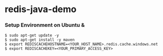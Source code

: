 # redis-java-demo

### Setup Environment on Ubuntu & 
```
$ sudo apt-get update -y
$ sudo apt-get install -y maven
$ export REDISCACHEHOSTNAME=<YOUR_HOST_NAME>.redis.cache.windows.net
$ export REDISCACHEKEY=<YOUR_PRIMARY_ACCESS_KEY>
```
